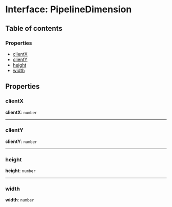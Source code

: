 # Interface: PipelineDimension

## Table of contents

### Properties

* [clientX](/en/auto-docs/core/interfaces/PipelineDimension.md#clientx)
* [clientY](/en/auto-docs/core/interfaces/PipelineDimension.md#clienty)
* [height](/en/auto-docs/core/interfaces/PipelineDimension.md#height)
* [width](/en/auto-docs/core/interfaces/PipelineDimension.md#width)

## Properties

### clientX

**clientX**: `number`

***

### clientY

**clientY**: `number`

***

### height

**height**: `number`

***

### width

**width**: `number`
